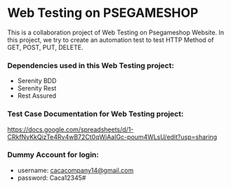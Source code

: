 # Web Testing on PSEGAMESHOP

This is a collaboration project of Web Testing on Psegameshop Website. In this project, we try to create an automation test to test HTTP Method of GET, POST, PUT, DELETE.


### Dependencies used in this Web Testing project:
- Serenity BDD
- Serenity Rest
- Rest Assured

### Test Case Documentation for Web Testing project:

https://docs.google.com/spreadsheets/d/1-CRkfNyKkQizTe4Rv4wB72Ct0qWjAaIGc-poum4WLsU/edit?usp=sharing

### Dummy Account for login:
- username: cacacompany14@gmail.com
- password: Caca12345#